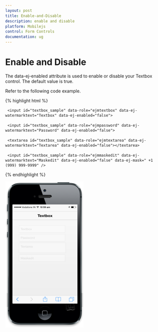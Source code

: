 ```yaml
---
layout: post
title: Enable-and-Disable
description: enable and disable
platform: Mobilejs
control: Form Controls
documentation: ug
---
```


# Enable and Disable

The data-ej-enabled attribute is used to enable or disable your Textbox control. The default value is true.

Refer to the following code example.

{% highlight html %}

     <input id="textbox_sample" data-role="ejmtextbox" data-ej-watermarktext="Textbox" data-ej-enabled="false">

     <input id="textbox_sample" data-role="ejmpassword" data-ej-watermarktext="Password" data-ej-enabled="false">

     <textarea id="textbox_sample" data-role="ejmtextarea" data-ej-watermarktext="Textarea" data-ej-enabled="false"></textarea>

     <input id="textbox_sample" data-role="ejmmaskedit" data-ej-watermarktext="Maskedit" data-ej-enabled="false" data-ej-mask=" +1 (999) 999-9999" />

{% endhighlight %}

![C:/Users/isuriyar/AppData/Local/Temp/SNAGHTML801ee361.PNG](Enable-and-Disable_images/Enable-and-Disable_img1.png)
